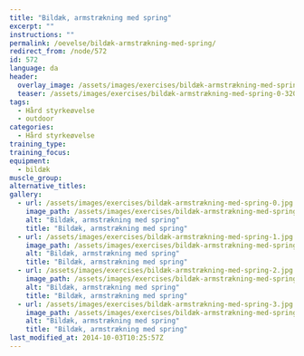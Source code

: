 ```yaml
---
title: "Bildæk, armstrækning med spring"
excerpt: ""
instructions: ""
permalink: /oevelse/bildæk-armstrækning-med-spring/
redirect_from: /node/572
id: 572
language: da
header:
  overlay_image: /assets/images/exercises/bildæk-armstrækning-med-spring-0.jpg
  teaser: /assets/images/exercises/bildæk-armstrækning-med-spring-0-320.jpg
tags:
  - Hård styrkeøvelse
  - outdoor
categories:
  - Hård styrkeøvelse
training_type: 
training_focus: 
equipment:
  - bildæk
muscle_group:
alternative_titles:
gallery:
  - url: /assets/images/exercises/bildæk-armstrækning-med-spring-0.jpg
    image_path: /assets/images/exercises/bildæk-armstrækning-med-spring-0-320.jpg
    alt: "Bildæk, armstrækning med spring"
    title: "Bildæk, armstrækning med spring"
  - url: /assets/images/exercises/bildæk-armstrækning-med-spring-1.jpg
    image_path: /assets/images/exercises/bildæk-armstrækning-med-spring-1-320.jpg
    alt: "Bildæk, armstrækning med spring"
    title: "Bildæk, armstrækning med spring"
  - url: /assets/images/exercises/bildæk-armstrækning-med-spring-2.jpg
    image_path: /assets/images/exercises/bildæk-armstrækning-med-spring-2-320.jpg
    alt: "Bildæk, armstrækning med spring"
    title: "Bildæk, armstrækning med spring"
  - url: /assets/images/exercises/bildæk-armstrækning-med-spring-3.jpg
    image_path: /assets/images/exercises/bildæk-armstrækning-med-spring-3-320.jpg
    alt: "Bildæk, armstrækning med spring"
    title: "Bildæk, armstrækning med spring"
last_modified_at: 2014-10-03T10:25:57Z
---
```




